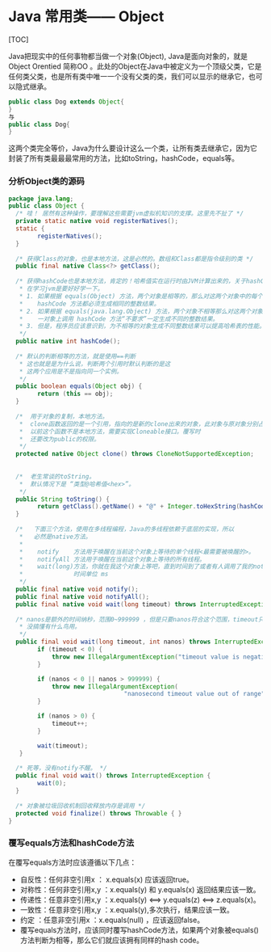 # Java 常用类—— Object

[TOC]

Java把现实中的任何事物都当做一个对象(Object), Java是面向对象的，就是Object Orentied 简称OO 。此处的Object在Java中被定义为一个顶级父类，它是任何类父类，也是所有类中唯一一个没有父类的类，我们可以显示的继承它，也可以隐式继承。

```java
public class Dog extends Object{
}
与
public class Dog{
}
```

这两个类完全等价，Java为什么要设计这么一个类，让所有类去继承它，因为它封装了所有类最最最常用的方法，比如toString，hashCode，equals等。

### 分析Object类的源码

```java
package java.lang;
public class Object {
  /* 哇！ 居然有这种操作，要理解这些需要jvm虚拟机知识的支撑。这里先不扯了 */
  private static native void registerNatives();
  static {
        registerNatives();
  }
  
  /* 获得Class的对象，也是本地方法，这是必然的。数组和Class都是指令级别的类 */
  public final native Class<?> getClass();
  
  /* 获得hashCode也是本地方法，肯定的！哈希值实在运行时由JVM计算出来的，关于hashCode
   * 在学习jvm是要好好学一下。
   * 1. 如果根据 equals(Object) 方法，两个对象是相等的，那么对这两个对象中的每个对象调用
   *    hashCode 方法都必须生成相同的整数结果。	
   * 2. 如果根据 equals(java.lang.Object) 方法，两个对象不相等那么对这两个对象中的任
   *    一对象上调用 hashCode 方法“不要求”一定生成不同的整数结果。
   * 3. 但是，程序员应该意识到，为不相等的对象生成不同整数结果可以提高哈希表的性能。   
   */
  public native int hashCode();
  
  /* 默认的判断相等的方法，就是使用==判断
   * 这也就是是为什么说，判断两个引用时默认判断的是这
   * 这两个应用是不是指向同一个实例。
   */
  public boolean equals(Object obj) {
        return (this == obj);
  }
  
  /*  用于对象的复制，本地方法。
   *  clone函数返回的是一个引用，指向的是新的clone出来的对象，此对象与原对象分别占用不同的堆空间。
   *  以前这个函数不是本地方法，需要实现Cloneable接口。覆写时
   *  还要改为public的权限。
   */
  protected native Object clone() throws CloneNotSupportedException;
  
  
  /*  老生常谈的toString。
   *  默认情况下是 “类型@哈希值<hex>”。
   */
  public String toString() {
        return getClass().getName() + "@" + Integer.toHexString(hashCode());
  }
  
  /*   下面三个方法，使用在多线程编程，Java的多线程依赖于底层的实现，所以
   *   必然是native方法。
   *
   *    notify    方法用于唤醒在当前这个对象上等待的单个线程<最需要被唤醒的>。
   *    notifyAll 方法用于唤醒在当前这个对象上等待的所有线程。
   *    wait(long)方法，你就在我这个对象上等吧，直到时间到了或者有人调用了我的notify。
   *              时间单位 ms   
   */
  public final native void notify();  
  public final native void notifyAll();
  public final native void wait(long timeout) throws InterruptedException;
  
  /* nanos是额外的时间纳秒，范围0~999999 ，但是只要nanos符合这个范围，timeout只+1。
   * 没搞懂有什么鸟用。 
   */
  public final void wait(long timeout, int nanos) throws InterruptedException {
        if (timeout < 0) {
            throw new IllegalArgumentException("timeout value is negative");
        }

        if (nanos < 0 || nanos > 999999) {
            throw new IllegalArgumentException(
                                "nanosecond timeout value out of range");
        }

        if (nanos > 0) {
            timeout++;
        }

        wait(timeout);
   }
  
  /* 死等，没有notify不醒。 */
  public final void wait() throws InterruptedException {
        wait(0);
  }
  
  /* 对象被垃圾回收机制回收释放内存是调用 */
  protected void finalize() throws Throwable { }
}
```

### 覆写equals方法和hashCode方法

在覆写equals方法时应该遵循以下几点：

- 自反性：任何非空引用x ： x.equals(x)  应该返回true。
- 对称性：任何非空引用x,y ：x.equals(y) 和 y.equals(x) 返回结果应该一致。 
- 传递性：任意非空引用x,y ：x.equals(y)  <==> y.equals(z) <==> z.equals(x)。
- 一致性：任意非空引用x,y ：x.equals(y),多次执行，结果应该一致。
- 约定    ：任意非空引用x ：x.equals(null) ，应该返回false。
- 覆写equals方法时，应该同时覆写hashCode方法，如果两个对象被equals()方法判断为相等，那么它们就应该拥有同样的hash code。















